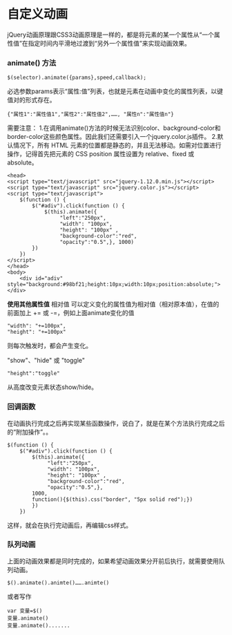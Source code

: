 自定义动画
===================
jQuery动画原理跟CSS3动画原理是一样的，都是将元素的某一个属性从“一个属性值”在指定时间内平滑地过渡到“另外一个属性值”来实现动画效果。



###  animate() 方法

    $(selector).animate({params},speed,callback);
必选参数params表示“属性:值”列表，也就是元素在动画中变化的属性列表，以键值对的形式存在。

    {"属性1":"属性值1","属性2":"属性值2",……, "属性n":"属性值n"}
需要注意：
1.在调用animate()方法的时候无法识别color、background-color和border-color这些颜色属性。因此我们还需要引入一个jquery.color.js插件。
2.默认情况下，所有 HTML 元素的位置都是静态的，并且无法移动。如需对位置进行操作，记得首先把元素的 CSS position 属性设置为 relative、fixed 或 absolute。

    <head>
    <script type="text/javascript" src="jquery-1.12.0.min.js"></script>
    <script type="text/javascript" src="jquery.color.js"></script>
    <script type="text/javascript">
        $(function () {
            $("#adiv").click(function () {
                $(this).animate({
                     "left":"250px", 
                     "width": "100px", 
                     "height": "100px" ,
                     "background-color":"red",
                     "opacity":"0.5",}, 1000)
            })
        })
    </script>
    </head>
    <body>
        <div id="adiv" style="background:#98bf21;height:10px;width:10px;position:absolute;">
    </div>

**使用其他属性值**
相对值
可以定义变化的属性值为相对值（相对原本值），在值的前面加上 += 或 -=，例如上面animate变化的值

    "width": "+=100px", 
    "height": "+=100px" 
则每次触发时，都会产生变化。

 "show"、"hide" 或 "toggle"


    "height":"toggle"
从高度改变元素状态show/hide。

###  回调函数
在动画执行完成之后再实现某些函数操作，说白了，就是在某个方法执行完成之后的“附加操作”。。

    $(function () {
        $("#adiv").click(function () {
            $(this).animate({
                 "left":"250px", 
                 "width": "100px", 
                 "height": "100px" ,
                 "background-color":"red",
                 "opacity":"0.5",},
            1000,
            function(){$(this).css("border", "5px solid red");})
            })
        })
这样，就会在执行完动画后，再编辑css样式。

###  队列动画
上面的动画效果都是同时完成的，如果希望动画效果分开前后执行，就需要使用队列动画。

    $().animate().animte()…….animte()   
或者写作

    var 变量=$()
    变量.animate()
    变量.animate().......
